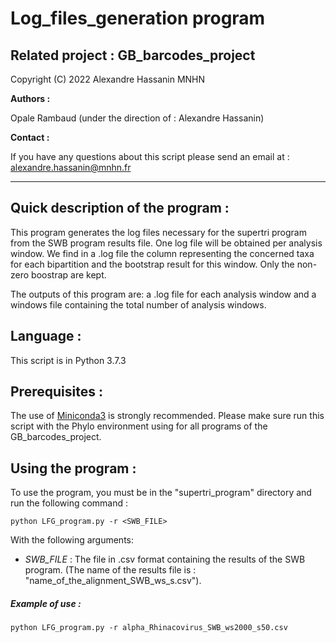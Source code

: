 # Log_files_generation program 

## Related project : GB_barcodes_project

Copyright (C) 2022 Alexandre Hassanin MNHN


__Authors :__

Opale Rambaud (under the direction of  : Alexandre Hassanin)


__Contact :__

If you have any questions about this script please send an email at : alexandre.hassanin@mnhn.fr

--------------------------------------------------------------------------------------------------------------------------------------------


## Quick description of the program : 

This program generates the log files necessary for the supertri program from the SWB program results file. One log file will be obtained per analysis window. 
We find in a .log file the column representing the concerned taxa for each bipartition and the bootstrap result for this window. Only the non-zero boostrap are kept. 

The outputs of this program are: a .log file for each analysis window and a windows file containing the total number of analysis windows. 


## Language :

This script is in Python 3.7.3

## Prerequisites : 

The use of [Miniconda3](https://docs.conda.io/en/latest/miniconda.html) is strongly recommended.
Please make sure run this script with the Phylo environment using for all programs of the GB_barcodes_project.


## Using the program : 

To use the program, you must be in the "supertri_program" directory and run the following command :

```
python LFG_program.py -r <SWB_FILE>
```

With the following arguments:

- *SWB_FILE* : The file in .csv format containing the results of the SWB program. 
(The name of the results file is : "name_of_the_alignment_SWB_ws_s.csv").


##### Example of use : 

```
python LFG_program.py -r alpha_Rhinacovirus_SWB_ws2000_s50.csv
```

